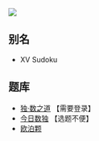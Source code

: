 ![](https://cn.sudoku.today/pic/xvall/17844_179080.png)

## 别名
- XV Sudoku

## 题库
- [独·数之道](http://www.sudokufans.org.cn/lx/game.index.php?type=vxa) 【需要登录】
- [今日数独](https://cn.sudoku.today/g-xv-sudoku-2/) 【选题不便】
- [欧泊颗](https://www.oubk.com/sudoku/VXSudoku-3x3-0.html?level=5)